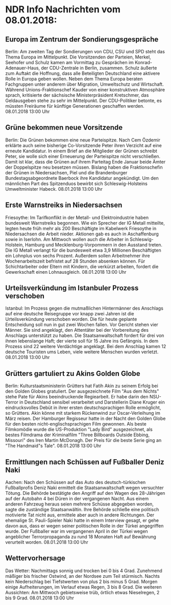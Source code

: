 # NDR Info Nachrichten vom 08.01.2018:


## Europa im Zentrum der Sondierungsgespräche
Berlin: Am zweiten Tag der Sondierungen von CDU, CSU und SPD steht das Thema Europa im Mittelpunkt. Die Vorsitzenden der Parteien, Merkel, Seehofer und Schulz kamen am Vormittag zu Gesprächen im Konrad-Adenauer-Haus, der CDU-Zentrale in Berlin, zusammen. Schulz äußerte zum Auftakt die Hoffnung, dass alle Beteiligten Deutschland eine aktivere Rolle in Europa geben wollen. Neben dem Thema Europa beraten Fachgruppen unter anderem über Migration, Umweltschutz und Wirtschaft. Während Unions-Fraktionschef Kauder von einer konstruktiven Atmosphäre sprach, kritisierte der sächsische Ministerpräsident Kretschmer, das Geldausgeben stehe zu sehr im Mittelpunkt. Der CDU-Politiker betonte, es müssten Freiräume für künftige Generationen geschaffen werden. 08.01.2018 13:00 Uhr 

## Grüne bekommen neue Vorsitzende
Berlin: Die Grünen bekommen eine neue Parteispitze. Nach Cem Özdemir erklärte auch seine bisherige Co-Vorsitzende Peter ihren Verzicht auf eine erneute Kandidatur. In einem Brief an die Mitglieder der Grünen schreibt Peter, sie wolle sich einer Erneuerung der Parteispitze nicht verschließen. Damit ist klar, dass die Grünen auf ihrem Parteitag Ende Januar beide Ämter der Doppelspitze neu besetzen müssen. Bislang haben die Fraktionschefin der Grünen in Niedersachsen, Piel und die Brandenburger Bundestagsabgeordnete Baerbock ihre Kandidatur angekündigt. Um den männlichen Part des Spitzenduos bewirbt sich Schleswig-Holsteins Umweltminister Habeck. 08.01.2018 13:00 Uhr 

## Erste Warnstreiks in Niedersachsen
Friesoythe: Im Tarifkonflikt in der Metall- und Elektroindustrie haben bundesweit Warnstreiks begonnen. Wie ein Sprecher der IG Metall mitteilte, legten heute früh mehr als 200 Beschäftigte im Kabelwerk Friesoythe in Niedersachsen die Arbeit nieder. Aktionen gab es auch in Aschaffenburg sowie in Iserlohn. Am Mittwoch wollen auch die Arbeiter in Schleswig-Holstein, Hamburg und Mecklenburg-Vorpommern in den Ausstand treten. Die IG Metall verlangt für die bundesweit etwa 3,9 Millionen Beschäftigten ein Lohnplus von sechs Prozent. Außerdem sollen Arbeitnehmer ihre Wochenarbeitszeit befristet auf 28 Stunden absenken können. Für Schichtarbeiter oder Eltern mit Kindern, die verkürzt arbeiten, fordert die Gewerkschaft einen Lohnausgleich. 08.01.2018 13:00 Uhr 

## Urteilsverkündung im Istanbuler Prozess verschoben
Istanbul: Im Prozess gegen die mutmaßlichen Hintermänner des Anschlags auf eine deutsche Reisegruppe vor knapp zwei Jahren ist die Urteilsverkündung verschoben worden. Die für heute geplante Entscheidung soll nun in gut zwei Wochen fallen. Vor Gericht stehen vier Männer. Sie sind angeklagt, den Attentäter bei der Vorbereitung des Anschlags unterstützt zu haben. Die Staatsanwaltschaft fordert für drei von ihnen lebenslange Haft; der vierte soll für 15 Jahre ins Gefängnis. In dem Prozess sind 22 weitere Verdächtige angeklagt. Bei dem Anschlag kamen 12 deutsche Touristen ums Leben, viele weitere Menschen wurden verletzt. 08.01.2018 13:00 Uhr 

## Grütters gartuliert zu Akins Golden Globe
Berlin: Kulturstaatsministerin Grütters hat Fatih Akin zu seinem Erfolg bei den Golden Globes gratuliert. Der ausgezeichnete Film "Aus dem Nichts" stehe Pate für Akins beeindruckende Regiearbeit. Er habe darin den NSU-Terror in Deutschland sensibel verarbeitet und Darstellerin Diane Kruger ein eindrucksvolles Debüt in ihrer ersten deutschsprachigen Rolle ermöglicht, so Grütters. Akin könne mit starkem Rückenwind zur Oscar-Verleihung im März reisen. Der Hamburger Regisseur hatte in der Nacht den Golden Globe für den besten nicht-englischsprachigen Film gewonnen. Als beste Filmkomödie wurde die US-Produktion "Lady Bird" ausgezeichnet, als bestes Filmdrama der Kriminalfilm "Three Billboards Outside Ebbing, Missouri" des Iren Martin McDonagh. Der Preis für die beste Serie ging an "The Handmaid"s Tale". 08.01.2018 13:00 Uhr 

## Ermittlungen nach Schüssen auf Fußballer Deniz Naki
Aachen: Nach den Schüssen auf das Auto des deutsch-türkischen Fußballprofis Deniz Naki ermittelt die Staatsanwaltschaft wegen versuchter Tötung. Die Behörde bestätigte den Angriff auf den Wagen des 28-Jährigen auf der Autobahn 4 bei Düren in der vergangenen Nacht. Aus einem anderen Fahrzeug heraus seien mehrere Schüsse abgegeben worden, sagte die zuständige Staatsanwältin. Ihre Behörde schließe eine politisch motivierte Tat nicht aus, ermittele aber auch in andere Richtungen. Der ehemalige St. Pauli-Spieler Naki hatte in einem Interview gesagt, er gehe davon aus, dass er wegen seiner politischen Rolle in der Türkei angegriffen wurde. Der Fußballer war im vergangenen April in der Türkei wegen angeblicher Terrorpropaganda zu rund 18 Monaten Haft auf Bewährung verurteilt worden. 08.01.2018 13:00 Uhr 

## Wettervorhersage
Das Wetter:
Nachmittags sonnig und trocken bei 0 bis 4 Grad. Zunehmend mäßiger bis frischer Ostwind, an der Nordsee zum Teil stürmisch. Nachts kein Niederschlag bei Tiefstwerten von plus 2 bis minus 5 Grad. Morgen einige Aufheiterungen, im Verlauf etwas Regen, 3 bis 8 Grad. Die weiteren Aussichten: Am Mittwoch gebietsweise trüb, örtlich etwas Nieselregen,  2 bis 9 Grad. 08.01.2018 13:00 Uhr 
